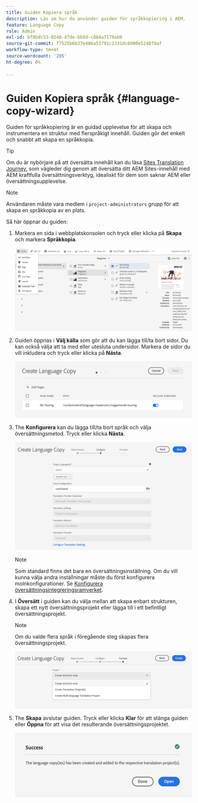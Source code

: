 ```yaml
---
title: Guiden Kopiera språk
description: Läs om hur du använder guiden för språkkopiering i AEM.
feature: Language Copy
role: Admin
exl-id: bf8bdc53-0248-47de-bb9d-c884a7179ab0
source-git-commit: f7525b6b37e486a53791c2331dc6000e5248f8af
workflow-type: tm+mt
source-wordcount: '285'
ht-degree: 0%

---
```


# Guiden Kopiera språk {#language-copy-wizard}

Guiden för språkkopiering är en guidad upplevelse för att skapa och instrumentera en struktur med flerspråkigt innehåll. Guiden gör det enkelt och snabbt att skapa en språkkopia.

>[!TIP]
>
>Om du är nybörjare på att översätta innehåll kan du läsa [Sites Translation Journey,](/help/journey-sites/translation/overview.md) som vägleder dig genom att översätta ditt AEM Sites-innehåll med AEM kraftfulla översättningsverktyg, idealiskt för dem som saknar AEM eller översättningsupplevelse.

>[!NOTE]
>
>Användaren måste vara medlem i `project-administrators` grupp för att skapa en språkkopia av en plats.

Så här öppnar du guiden:

1. Markera en sida i webbplatskonsolen och tryck eller klicka på **Skapa** och markera **Språkkopia**.

   ![Skapa språkkopia från guide](../assets/language-copy-wizard.png)

1. Guiden öppnas i **Välj källa** som gör att du kan lägga till/ta bort sidor. Du kan också välja att ta med eller utesluta undersidor. Markera de sidor du vill inkludera och tryck eller klicka på **Nästa**.

   ![Lägga till sidor med guiden](../assets/language-copy-wizard-add-pages.png)

1. The **Konfigurera** kan du lägga till/ta bort språk och välja översättningsmetod. Tryck eller klicka **Nästa**.

   ![Konfigurera steg i guiden](../assets/language-copy-wizard-configure.png)

   >[!NOTE]
   >
   >Som standard finns det bara en översättningsinställning. Om du vill kunna välja andra inställningar måste du först konfigurera molnkonfigurationer. Se [Konfigurera översättningsintegreringsramverket](integration-framework.md).

1. I **Översätt** i guiden kan du välja mellan att skapa enbart strukturen, skapa ett nytt översättningsprojekt eller lägga till i ett befintligt översättningsprojekt.

   >[!NOTE]
   >
   >Om du valde flera språk i föregående steg skapas flera översättningsprojekt.

   ![Guidens översättningssteg](../assets/language-copy-wizard-translate.png)

1. The **Skapa** avslutar guiden. Tryck eller klicka **Klar** för att stänga guiden eller **Öppna** för att visa det resulterande översättningsprojektet.

   ![Avsluta guiden](../assets/language-copy-wizard-done.png)
